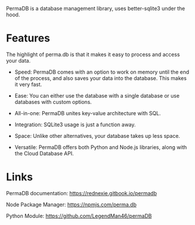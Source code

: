 PermaDB is a database management library, uses better-sqlite3 under the hood. 


# Features

The highlight of perma.db is that it makes it easy to process and access your data.

- Speed: PermaDB comes with an option to work on memory until the end of the process, and also saves your data into the database. This makes it very fast.

- Ease: You can either use the database with a single database or use databases with custom options.

- All-in-one: PermaDB unites key-value architecture with SQL.

- Integration: SQLite3 usage is just a function away.

- Space: Unlike other alternatives, your database takes up less space.

- Versatile: PermaDB offers both Python and Node.js libraries, along with the Cloud Database API.


# Links

PermaDB documentation: https://rednexie.gitbook.io/permadb

Node Package Manager: https://npmjs.com/perma.db

Python Module: https://github.com/LegendMan46/permaDB
